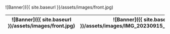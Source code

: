 ![Banner]({{ site.baseurl }}/assets/images/front.jpg)

| ![Banner]({{ site.baseurl }}/assets/images/front.jpg) | ![Banner]({{ site.baseurl }}/assets/images/IMG_20230915_200557676.jpg) | ![Banner]({{ site.baseurl }}/assets/images/IMG_20230915_200542656.jpg) |
|-------------------------------------------------------|------------------------------------------------------------------------|------------------------------------------------------------------------|
